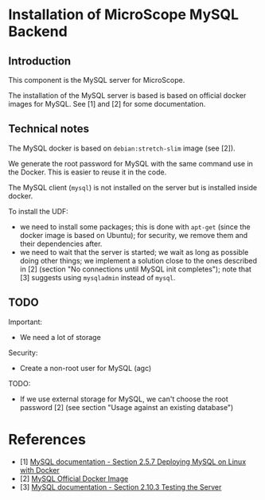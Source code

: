 # Installation of MicroScope MySQL Backend

## Introduction

This component is the MySQL server for MicroScope.

The installation of the MySQL server is based is based on official docker images for MySQL.
See [1] and [2] for some documentation.

## Technical notes

The MySQL docker is based on `debian:stretch-slim` image (see [2]).

We generate the root password for MySQL with the same command use in the Docker.
This is easier to reuse it in the code.

The MySQL client (`mysql`) is not installed on the server but is installed inside docker.

To install the UDF:
* we need to install some packages; this is done with `apt-get` (since the docker image is based on Ubuntu);
  for security, we remove them and their dependencies after.
* we need to wait that the server is started; we wait as long as possible doing other things;
  we implement a solution close to the ones described in [2] (section "No connections until MySQL init completes");
  note that [3] suggests using `mysqladmin` instead of `mysql`.

## TODO

Important:
* We need a lot of storage

Security:
* Create a non-root user for MySQL (agc)

TODO:
* If we use external storage for MySQL, we can't choose the root password [2] (see section "Usage against an existing database")

# References

* [1] [MySQL documentation - Section 2.5.7 Deploying MySQL on Linux with Docker](https://dev.mysql.com/doc/refman/5.7/en/linux-installation-docker.html)
* [2] [MySQL Official Docker Image](https://hub.docker.com/_/mysql/)
* [3] [MySQL documentation - Section 2.10.3 Testing the Server](https://dev.mysql.com/doc/refman/5.7/en/testing-server.html)

